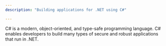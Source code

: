 ```yaml
---
description: "Building applications for .NET using C#"

---
```

C# is a modern, object-oriented, and type-safe programming language. C# enables developers to build many types of secure and robust applications that run in .NET.
